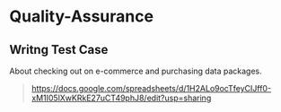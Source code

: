 # Quality-Assurance
## Writng Test Case
About checking out on e-commerce and purchasing data packages.
> https://docs.google.com/spreadsheets/d/1H2ALo9ocTfeyCIJff0-xM1I05lXwKRkE27uCT49phJ8/edit?usp=sharing
